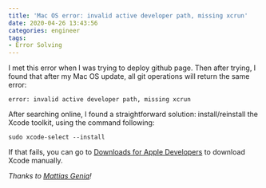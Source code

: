 ```yaml
---
title: 'Mac OS error: invalid active developer path, missing xcrun'
date: 2020-04-26 13:43:56
categories: engineer
tags:
- Error Solving
---
```


I met this error when I was trying to deploy github page. Then after trying, I found that after my Mac OS update, all git operations will return the same error:

`error: invalid active developer path, missing xcrun`

After searching online, I found a straightforward solution: install/reinstall the Xcode toolkit, using the command following:

`sudo xcode-select --install`

If that fails, you can go to [Downloads for Apple Developers](https://developer.apple.com/download/more/) to download Xcode manually.

*Thanks to [Mattias Genia](https://ma.ttias.be/)!*